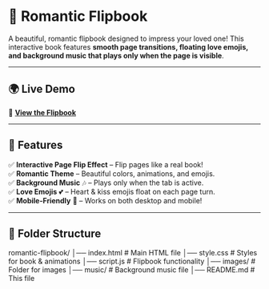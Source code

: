 # 💖 Romantic Flipbook  

A beautiful, romantic flipbook designed to impress your loved one! This interactive book features **smooth page transitions, floating love emojis, and background music that plays only when the page is visible**.  

---

## 🌍 Live Demo  
🔗 **[View the Flipbook](https://yourusername.github.io/romantic-flipbook/)**  

---

## 🚀 Features  
✅ **Interactive Page Flip Effect** – Flip pages like a real book!  
✅ **Romantic Theme** – Beautiful colors, animations, and emojis.  
✅ **Background Music** 🎶 – Plays only when the tab is active.  
✅ **Love Emojis** 💕 – Heart & kiss emojis float on each page turn.  
✅ **Mobile-Friendly** 📱 – Works on both desktop and mobile!  

---

## 📂 Folder Structure  

romantic-flipbook/ │── index.html # Main HTML file │── style.css # Styles for book & animations │── script.js # Flipbook functionality │── images/ # Folder for images │── music/ # Background music file │── README.md # This file
